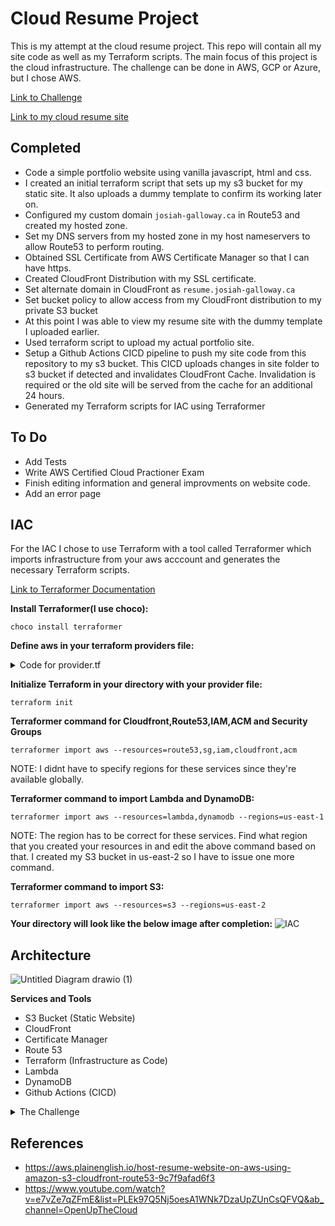 # Cloud Resume Project 

This is my attempt at the cloud resume project. This repo will contain all my site code as well as my Terraform scripts. The main focus of this project is the cloud infrastructure. The challenge can be done in AWS, GCP or Azure, but I chose AWS. 

[Link to Challenge](https://cloudresumechallenge.dev/docs/the-challenge/aws/)

[Link to my cloud resume site](https://resume.josiah-galloway.ca/)

## Completed 

- Code a simple portfolio website using vanilla javascript, html and css.
- I created an initial terraform script that sets up my s3 bucket for my static site. It also uploads a dummy template to confirm its working later on.
- Configured my custom domain ``josiah-galloway.ca`` in Route53 and created my hosted zone.
- Set my DNS servers from my hosted zone in my host nameservers to allow Route53 to perform routing.
- Obtained SSL Certificate from AWS Certificate Manager so that I can have https.
- Created CloudFront Distribution with my SSL certificate.
- Set alternate domain in CloudFront as ``resume.josiah-galloway.ca``
- Set bucket policy to allow access from my CloudFront distribution to my private S3 bucket
- At this point I was able to view my resume site with the dummy template I uploaded earlier.
- Used terraform script to upload my actual portfolio site.
- Setup a Github Actions CICD pipeline to push my site code from this repository to my s3 bucket. This CICD uploads changes in site folder to s3 bucket if detected and invalidates CloudFront Cache. Invalidation is required or the old site will be served from the cache for an additional 24 hours.
- Generated my Terraform scripts for IAC using Terraformer 


## To Do
- Add Tests
- Write AWS Certified Cloud Practioner Exam
- Finish editing information and general improvments on website code.
- Add an error page 


## IAC

For the IAC I chose to use Terraform with a tool called Terraformer which imports infrastructure from your aws acccount and generates the necessary Terraform scripts.

[Link to Terraformer Documentation](https://github.com/GoogleCloudPlatform/terraformer)


**Install Terraformer(I use choco):**

`choco install terraformer`                                                                  

**Define aws in your terraform providers file:**

<details>
  <summary>Code for provider.tf</summary>

```
terraform {
 required_providers {
   aws = {
     source  = "hashicorp/aws"
     version = "~> 3.25"
   }
 }
}
 
provider "aws" {
 profile = "default"
}



```
</details>

**Initialize Terraform in your directory with your provider file:**

`terraform init`

**Terraformer command for Cloudfront,Route53,IAM,ACM and Security Groups**

`terraformer import aws --resources=route53,sg,iam,cloudfront,acm`

NOTE: I didnt have to specify regions for these services since they're available globally. 


**Terraformer command to import Lambda and DynamoDB:**


`terraformer import aws --resources=lambda,dynamodb --regions=us-east-1 `

NOTE: The region has to be correct for these services. Find what region that you created your resources in and edit the above command based on that. I created my S3 bucket in us-east-2 so I have to issue one more command.


**Terraformer command to import S3:**

`terraformer import aws --resources=s3 --regions=us-east-2`

**Your directory will look like the below image after completion:**
![IAC](https://github.com/josiah34/cloud-resume-challenge/assets/25124463/c036c5c1-b168-4890-a733-f048b52c7662)



## Architecture 


![Untitled Diagram drawio (1)](https://github.com/josiah34/cloud-resume-challenge/assets/25124463/a6483fbe-a483-4561-9a9f-469672143cb0)





**Services and Tools**
- S3 Bucket (Static Website)
- CloudFront
- Certificate Manager
- Route 53
- Terraform (Infrastructure as Code)
- Lambda
- DynamoDB
- Github Actions (CICD)


<details>

<summary>The Challenge</summary>

1. Certification
Your resume needs to have the AWS Cloud Practitioner certification on it. This is an introductory certification that orients you on the industry-leading AWS cloud – if you have a more advanced AWS cert, that’s fine but not expected. You can sit this exam online for $100 USD. A Cloud Guru offers exam prep resources.

2. HTML
Your resume needs to be written in HTML. Not a Word doc, not a PDF. Here is an example of what I mean.

3. CSS
Your resume needs to be styled with CSS. No worries if you’re not a designer – neither am I. It doesn’t have to be fancy. But we need to see something other than raw HTML when we open the webpage.

4. Static Website
Your HTML resume should be deployed online as an Amazon S3 static website. Services like Netlify and GitHub Pages are great and I would normally recommend them for personal static site deployments, but they make things a little too abstract for our purposes here. Use S3.

5. HTTPS
The S3 website URL should use HTTPS for security. You will need to use Amazon CloudFront to help with this.

6. DNS
Point a custom DNS domain name to the CloudFront distribution, so your resume can be accessed at something like my-c00l-resume-website.com. You can use Amazon Route 53 or any other DNS provider for this. A domain name usually costs about ten bucks to register.

7. Javascript
Your resume webpage should include a visitor counter that displays how many people have accessed the site. You will need to write a bit of Javascript to make this happen. Here is a helpful tutorial to get you started in the right direction.

8. Database
The visitor counter will need to retrieve and update its count in a database somewhere. I suggest you use Amazon’s DynamoDB for this. (Use on-demand pricing for the database and you’ll pay essentially nothing, unless you store or retrieve much more data than this project requires.) Here is a great free course on DynamoDB.

9. API
Do not communicate directly with DynamoDB from your Javascript code. Instead, you will need to create an API that accepts requests from your web app and communicates with the database. I suggest using AWS’s API Gateway and Lambda services for this. They will be free or close to free for what we are doing.

10. Python
You will need to write a bit of code in the Lambda function; you could use more Javascript, but it would be better for our purposes to explore Python – a common language used in back-end programs and scripts – and its boto3 library for AWS. Here is a good, free Python tutorial.

11. Tests
You should also include some tests for your Python code. Here are some resources on writing good Python tests.

12. Infrastructure as Code
You should not be configuring your API resources – the DynamoDB table, the API Gateway, the Lambda function – manually, by clicking around in the AWS console. Instead, define them in an AWS Serverless Application Model (SAM) template and deploy them using the AWS SAM CLI. This is called “infrastructure as code” or IaC. It saves you time in the long run.

Note: A more broadly applicable and commonly-used IaC tool in the industry is Terraform. It’s a little less straightforward to use than SAM for an AWS serverless API, but many people prefer to use it for their project anyway. If you want to use Terraform instead of SAM, follow this guide.

13. Source Control
You do not want to be updating either your back-end API or your front-end website by making calls from your laptop, though. You want them to update automatically whenever you make a change to the code. (This is called continuous integration and deployment, or CI/CD.) Create a GitHub repository for your backend code.

14. CI/CD (Back end)
Set up GitHub Actions such that when you push an update to your Serverless Application Model template or Python code, your Python tests get run. If the tests pass, the SAM application should get packaged and deployed to AWS.

15. CI/CD (Front end)
Create a second GitHub repository for your website code. Create GitHub Actions such that when you push new website code, the S3 bucket automatically gets updated. (You may need to invalidate your CloudFront cache in the code as well.) Important note: DO NOT commit AWS credentials to source control! Bad hats will find them and use them against you.

</details>


## References 
- https://aws.plainenglish.io/host-resume-website-on-aws-using-amazon-s3-cloudfront-route53-9c7f9afad6f3
- https://www.youtube.com/watch?v=e7vZe7qZFmE&list=PLEk97Q5Nj5oesA1WNk7DzaUpZUnCsQFVQ&ab_channel=OpenUpTheCloud

